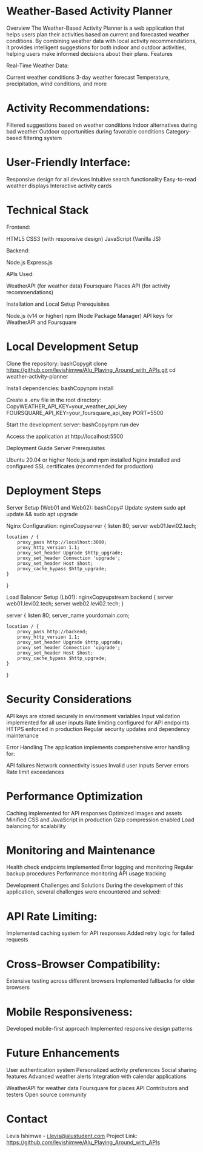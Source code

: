# Weather-Based Activity Planner
Overview
The Weather-Based Activity Planner is a web application that helps users plan their activities based on current and forecasted weather conditions. By combining weather data with local activity recommendations, it provides intelligent suggestions for both indoor and outdoor activities, helping users make informed decisions about their plans.
Features

Real-Time Weather Data:

Current weather conditions
3-day weather forecast
Temperature, precipitation, wind conditions, and more


# Activity Recommendations:

Filtered suggestions based on weather conditions
Indoor alternatives during bad weather
Outdoor opportunities during favorable conditions
Category-based filtering system


# User-Friendly Interface:

Responsive design for all devices
Intuitive search functionality
Easy-to-read weather displays
Interactive activity cards



# Technical Stack

Frontend:

HTML5
CSS3 (with responsive design)
JavaScript (Vanilla JS)


Backend:

Node.js
Express.js


APIs Used:

WeatherAPI (for weather data)
Foursquare Places API (for activity recommendations)



Installation and Local Setup
Prerequisites

Node.js (v14 or higher)
npm (Node Package Manager)
API keys for WeatherAPI and Foursquare

# Local Development Setup

Clone the repository:
bashCopygit clone https://github.com/levishimwe/Alu_Playing_Around_with_APIs.git
cd weather-activity-planner

Install dependencies:
bashCopynpm install

Create a .env file in the root directory:
CopyWEATHER_API_KEY=your_weather_api_key
FOURSQUARE_API_KEY=your_foursquare_api_key
PORT=5500

Start the development server:
bashCopynpm run dev

Access the application at http://localhost:5500

Deployment Guide
Server Prerequisites

Ubuntu 20.04 or higher
Node.js and npm installed
Nginx installed and configured
SSL certificates (recommended for production)

# Deployment Steps

Server Setup (Web01 and Web02):
bashCopy# Update system
sudo apt update && sudo apt upgrade



Nginx Configuration:
nginxCopyserver {
    listen 80;
    server web01.levi02.tech;

    location / {
        proxy_pass http://localhost:3000;
        proxy_http_version 1.1;
        proxy_set_header Upgrade $http_upgrade;
        proxy_set_header Connection 'upgrade';
        proxy_set_header Host $host;
        proxy_cache_bypass $http_upgrade;
    }
}

Load Balancer Setup (Lb01):
nginxCopyupstream backend {
    server web01.levi02.tech;
    server web02.levi02.tech;
}

server {
    listen 80;
    server_name yourdomain.com;

    location / {
        proxy_pass http://backend;
        proxy_http_version 1.1;
        proxy_set_header Upgrade $http_upgrade;
        proxy_set_header Connection 'upgrade';
        proxy_set_header Host $host;
        proxy_cache_bypass $http_upgrade;
    }
}


# Security Considerations

API keys are stored securely in environment variables
Input validation implemented for all user inputs
Rate limiting configured for API endpoints
HTTPS enforced in production
Regular security updates and dependency maintenance

Error Handling
The application implements comprehensive error handling for:

API failures
Network connectivity issues
Invalid user inputs
Server errors
Rate limit exceedances

# Performance Optimization

Caching implemented for API responses
Optimized images and assets
Minified CSS and JavaScript in production
Gzip compression enabled
Load balancing for scalability

# Monitoring and Maintenance

Health check endpoints implemented
Error logging and monitoring
Regular backup procedures
Performance monitoring
API usage tracking

Development Challenges and Solutions
During the development of this application, several challenges were encountered and solved:

# API Rate Limiting:

Implemented caching system for API responses
Added retry logic for failed requests


# Cross-Browser Compatibility:

Extensive testing across different browsers
Implemented fallbacks for older browsers


# Mobile Responsiveness:

Developed mobile-first approach
Implemented responsive design patterns



# Future Enhancements

User authentication system
Personalized activity preferences
Social sharing features
Advanced weather alerts
Integration with calendar applications


WeatherAPI for weather data
Foursquare for places API
Contributors and testers
Open source community

 # Contact
Levis Ishimwe  - i.levis@alustudent.com
Project Link: https://github.com/levishimwe/Alu_Playing_Around_with_APIs